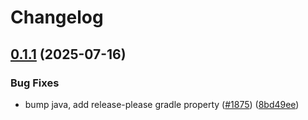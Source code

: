 # Changelog

## [0.1.1](https://github.com/Arize-ai/openinference/compare/java-openinference-instrumentation-langchain4j-v0.1.0...java-openinference-instrumentation-langchain4j-v0.1.1) (2025-07-16)


### Bug Fixes

* bump java, add release-please gradle property ([#1875](https://github.com/Arize-ai/openinference/issues/1875)) ([8bd49ee](https://github.com/Arize-ai/openinference/commit/8bd49ee132c59974c1742fac309c5a91601dc45a))
